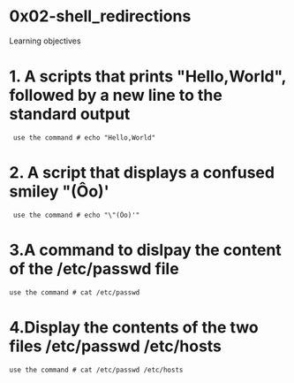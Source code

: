 # 0x02-shell_redirections
Learning objectives
# 1. A scripts that prints "Hello,World", followed by a new line to the standard output
     use the command # echo "Hello,World"
# 2. A script that displays a confused smiley "(Ôo)'
     use the command # echo "\"(Ôo)'"
# 3.A command to dislpay the content of the /etc/passwd file
    use the command # cat /etc/passwd
# 4.Display the contents of the two files /etc/passwd /etc/hosts
    use the command # cat /etc/passwd /etc/hosts
